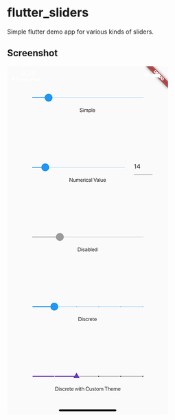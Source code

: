 # flutter_sliders

Simple flutter demo app for various kinds of sliders.

## Screenshot
![Image](screenshot.png)
